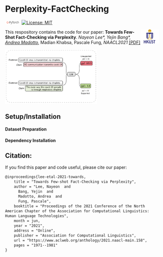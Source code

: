 # Perplexity-FactChecking

<img src="plot/pytorch-logo-dark.png" width="10%"> [![License: MIT](https://img.shields.io/badge/License-MIT-yellow.svg)](https://opensource.org/licenses/MIT) 

<img align="right" src="plot/HKUST.jpg" width="12%">This respository contains the code for our paper:
**Towards Few-Shot Fact-Checking via Perplexity**. *Nayeon Lee\*, Yejin Bang\*,  [Andrea Madotto](https://andreamad8.github.io/)*, Madian Khabsa, Pascale Fung, *NAACL2021* [[PDF]](https://www.aclweb.org/anthology/2021.naacl-main.158.pdf)

<img align="center" src="plot/method_illustration.png" width="60%">

## Setup/Installation

#### Dataset Preparation




#### Dependency Installation



## Citation:

If you find this paper and code useful, please cite our paper: 

```
@inproceedings{lee-etal-2021-towards,
    title = "Towards Few-shot Fact-Checking via Perplexity",
    author = "Lee, Nayeon  and
      Bang, Yejin  and
      Madotto, Andrea  and
      Fung, Pascale",
    booktitle = "Proceedings of the 2021 Conference of the North American Chapter of the Association for Computational Linguistics: Human Language Technologies",
    month = jun,
    year = "2021",
    address = "Online",
    publisher = "Association for Computational Linguistics",
    url = "https://www.aclweb.org/anthology/2021.naacl-main.158",
    pages = "1971--1981"
}
```

